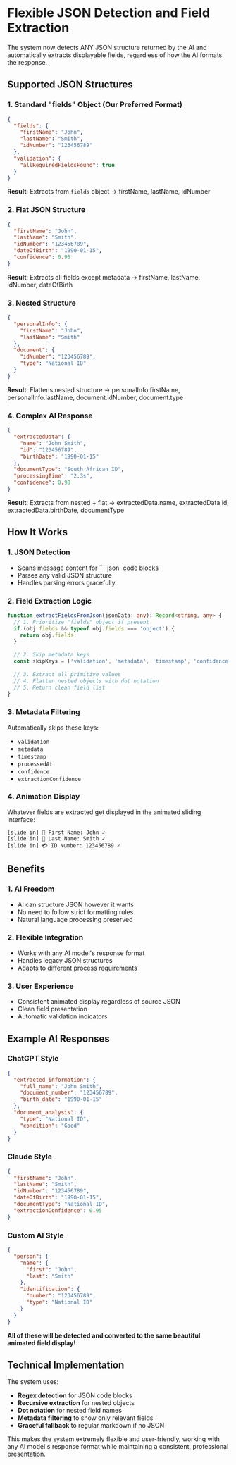 # Flexible JSON Detection and Field Extraction

The system now detects ANY JSON structure returned by the AI and automatically extracts displayable fields, regardless of how the AI formats the response.

## Supported JSON Structures

### 1. Standard "fields" Object (Our Preferred Format)
```json
{
  "fields": {
    "firstName": "John",
    "lastName": "Smith",
    "idNumber": "123456789"
  },
  "validation": {
    "allRequiredFieldsFound": true
  }
}
```
**Result**: Extracts from `fields` object → firstName, lastName, idNumber

### 2. Flat JSON Structure
```json
{
  "firstName": "John",
  "lastName": "Smith", 
  "idNumber": "123456789",
  "dateOfBirth": "1990-01-15",
  "confidence": 0.95
}
```
**Result**: Extracts all fields except metadata → firstName, lastName, idNumber, dateOfBirth

### 3. Nested Structure
```json
{
  "personalInfo": {
    "firstName": "John",
    "lastName": "Smith"
  },
  "document": {
    "idNumber": "123456789",
    "type": "National ID"
  }
}
```
**Result**: Flattens nested structure → personalInfo.firstName, personalInfo.lastName, document.idNumber, document.type

### 4. Complex AI Response
```json
{
  "extractedData": {
    "name": "John Smith",
    "id": "123456789",
    "birthDate": "1990-01-15"
  },
  "documentType": "South African ID",
  "processingTime": "2.3s",
  "confidence": 0.98
}
```
**Result**: Extracts from nested + flat → extractedData.name, extractedData.id, extractedData.birthDate, documentType

## How It Works

### 1. **JSON Detection**
- Scans message content for ````json` code blocks
- Parses any valid JSON structure
- Handles parsing errors gracefully

### 2. **Field Extraction Logic**
```typescript
function extractFieldsFromJson(jsonData: any): Record<string, any> {
  // 1. Prioritize "fields" object if present
  if (obj.fields && typeof obj.fields === 'object') {
    return obj.fields;
  }
  
  // 2. Skip metadata keys
  const skipKeys = ['validation', 'metadata', 'timestamp', 'confidence'];
  
  // 3. Extract all primitive values
  // 4. Flatten nested objects with dot notation
  // 5. Return clean field list
}
```

### 3. **Metadata Filtering**
Automatically skips these keys:
- `validation`
- `metadata` 
- `timestamp`
- `processedAt`
- `confidence`
- `extractionConfidence`

### 4. **Animation Display**
Whatever fields are extracted get displayed in the animated sliding interface:
```
[slide in] 👤 First Name: John ✓
[slide in] 👤 Last Name: Smith ✓
[slide in] 💳 ID Number: 123456789 ✓
```

## Benefits

### 1. **AI Freedom**
- AI can structure JSON however it wants
- No need to follow strict formatting rules
- Natural language processing preserved

### 2. **Flexible Integration**
- Works with any AI model's response format
- Handles legacy JSON structures
- Adapts to different process requirements

### 3. **User Experience**
- Consistent animated display regardless of source JSON
- Clean field presentation
- Automatic validation indicators

## Example AI Responses

### ChatGPT Style
```json
{
  "extracted_information": {
    "full_name": "John Smith",
    "document_number": "123456789",
    "birth_date": "1990-01-15"
  },
  "document_analysis": {
    "type": "National ID",
    "condition": "Good"
  }
}
```

### Claude Style  
```json
{
  "firstName": "John",
  "lastName": "Smith",
  "idNumber": "123456789",
  "dateOfBirth": "1990-01-15",
  "documentType": "National ID",
  "extractionConfidence": 0.95
}
```

### Custom AI Style
```json
{
  "person": {
    "name": {
      "first": "John",
      "last": "Smith"
    },
    "identification": {
      "number": "123456789",
      "type": "National ID"
    }
  }
}
```

**All of these will be detected and converted to the same beautiful animated field display!**

## Technical Implementation

The system uses:
- **Regex detection** for JSON code blocks
- **Recursive extraction** for nested objects
- **Dot notation** for nested field names
- **Metadata filtering** to show only relevant fields
- **Graceful fallback** to regular markdown if no JSON

This makes the system extremely flexible and user-friendly, working with any AI model's response format while maintaining a consistent, professional presentation.